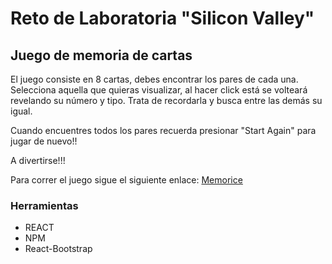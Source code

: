 # Reto de Laboratoria "Silicon Valley"

## Juego de memoria de cartas

El juego consiste en 8 cartas, debes encontrar los pares de cada una. Selecciona aquella que quieras visualizar, al hacer click está se volteará revelando su número y tipo. Trata de recordarla y busca entre las demás su igual.

Cuando encuentres todos los pares recuerda presionar "Start Again" para jugar de nuevo!!

A divertirse!!!

Para correr el juego sigue el siguiente enlace: [Memorice]()


### Herramientas

- REACT
- NPM
- React-Bootstrap